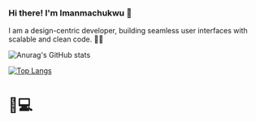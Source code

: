 ### Hi there! I'm Imanmachukwu 👋

I am a design-centric developer, building seamless user interfaces with scalable and clean code. 👨‍💻

![Anurag's GitHub stats](https://github-readme-stats.vercel.app/api?username=imanmachukwu&show_icons=true&theme=dark)

[![Top Langs](https://github-readme-stats.vercel.app/api/top-langs/?username=imanmachukwu&layout=compact)](https://github.com/anuraghazra/github-readme-stats)

# 🎨💻 
